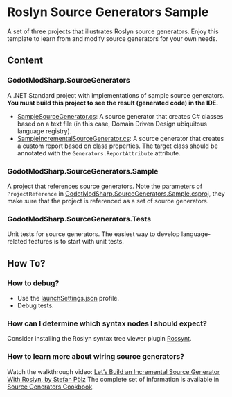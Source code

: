 # Roslyn Source Generators Sample

A set of three projects that illustrates Roslyn source generators. Enjoy this template to learn from and modify source generators for your own needs.

## Content
### GodotModSharp.SourceGenerators
A .NET Standard project with implementations of sample source generators.
**You must build this project to see the result (generated code) in the IDE.**

- [SampleSourceGenerator.cs](SampleSourceGenerator.cs): A source generator that creates C# classes based on a text file (in this case, Domain Driven Design ubiquitous language registry).
- [SampleIncrementalSourceGenerator.cs](SampleIncrementalSourceGenerator.cs): A source generator that creates a custom report based on class properties. The target class should be annotated with the `Generators.ReportAttribute` attribute.

### GodotModSharp.SourceGenerators.Sample
A project that references source generators. Note the parameters of `ProjectReference` in [GodotModSharp.SourceGenerators.Sample.csproj](../GodotModSharp.SourceGenerators.Sample/GodotModSharp.SourceGenerators.Sample.csproj), they make sure that the project is referenced as a set of source generators. 

### GodotModSharp.SourceGenerators.Tests
Unit tests for source generators. The easiest way to develop language-related features is to start with unit tests.

## How To?
### How to debug?
- Use the [launchSettings.json](Properties/launchSettings.json) profile.
- Debug tests.

### How can I determine which syntax nodes I should expect?
Consider installing the Roslyn syntax tree viewer plugin [Rossynt](https://plugins.jetbrains.com/plugin/16902-rossynt/).

### How to learn more about wiring source generators?
Watch the walkthrough video: [Let’s Build an Incremental Source Generator With Roslyn, by Stefan Pölz](https://youtu.be/azJm_Y2nbAI)
The complete set of information is available in [Source Generators Cookbook](https://github.com/dotnet/roslyn/blob/main/docs/features/source-generators.cookbook.md).